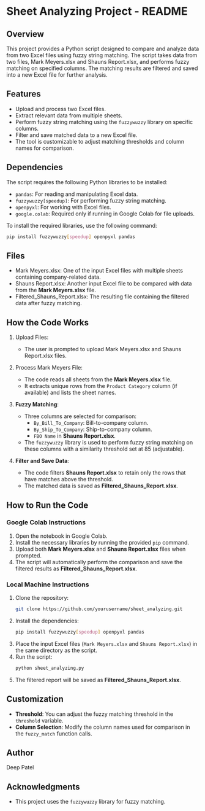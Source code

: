 # Sheet Analyzing Project - README

## Overview

This project provides a Python script designed to compare and analyze data from two Excel files using fuzzy string matching. The script takes data from two files, Mark Meyers.xlsx and Shauns Report.xlsx, and performs fuzzy matching on specified columns. The matching results are filtered and saved into a new Excel file for further analysis.

## Features

- Upload and process two Excel files.
- Extract relevant data from multiple sheets.
- Perform fuzzy string matching using the `fuzzywuzzy` library on specific columns.
- Filter and save matched data to a new Excel file.
- The tool is customizable to adjust matching thresholds and column names for comparison.

## Dependencies

The script requires the following Python libraries to be installed:

- `pandas`: For reading and manipulating Excel data.
- `fuzzywuzzy[speedup]`: For performing fuzzy string matching.
- `openpyxl`: For working with Excel files.
- `google.colab`: Required only if running in Google Colab for file uploads.

To install the required libraries, use the following command:
```bash
pip install fuzzywuzzy[speedup] openpyxl pandas
```

## Files

- Mark Meyers.xlsx: One of the input Excel files with multiple sheets containing company-related data.
- Shauns Report.xlsx: Another input Excel file to be compared with data from the **Mark Meyers.xlsx** file.
- Filtered_Shauns_Report.xlsx: The resulting file containing the filtered data after fuzzy matching.

## How the Code Works

1. Upload Files: 
   - The user is prompted to upload Mark Meyers.xlsx and Shauns Report.xlsx files.
   
2. Process Mark Meyers File:
   - The code reads all sheets from the **Mark Meyers.xlsx** file.
   - It extracts unique rows from the `Product Category` column (if available) and lists the sheet names.

3. **Fuzzy Matching**:
   - Three columns are selected for comparison:
     - `By_Bill_To_Company`: Bill-to-company column.
     - `By_Ship_To_Company`: Ship-to-company column.
     - `FBO Name` in **Shauns Report.xlsx**.
   - The `fuzzywuzzy` library is used to perform fuzzy string matching on these columns with a similarity threshold set at 85 (adjustable).

4. **Filter and Save Data**:
   - The code filters **Shauns Report.xlsx** to retain only the rows that have matches above the threshold.
   - The matched data is saved as **Filtered_Shauns_Report.xlsx**.

## How to Run the Code

### Google Colab Instructions

1. Open the notebook in Google Colab.
2. Install the necessary libraries by running the provided `pip` command.
3. Upload both **Mark Meyers.xlsx** and **Shauns Report.xlsx** files when prompted.
4. The script will automatically perform the comparison and save the filtered results as **Filtered_Shauns_Report.xlsx**.

### Local Machine Instructions

1. Clone the repository:
   ```bash
   git clone https://github.com/yourusername/sheet_analyzing.git 
   ```
2. Install the dependencies:
   ```bash
   pip install fuzzywuzzy[speedup] openpyxl pandas
   ```
3. Place the input Excel files (`Mark Meyers.xlsx` and `Shauns Report.xlsx`) in the same directory as the script.
4. Run the script:
   ```bash
   python sheet_analyzing.py
   ```
5. The filtered report will be saved as **Filtered_Shauns_Report.xlsx**.

## Customization

- **Threshold**: You can adjust the fuzzy matching threshold in the `threshold` variable.
- **Column Selection**: Modify the column names used for comparison in the `fuzzy_match` function calls.
  

## Author

Deep Patel

## Acknowledgments

- This project uses the `fuzzywuzzy` library for fuzzy matching.

